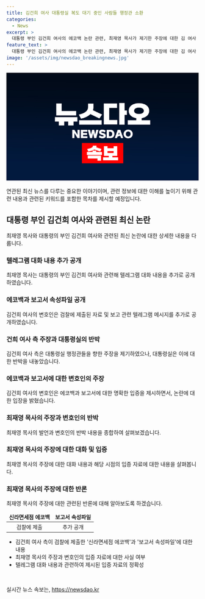 ```yaml
---
title: 김건희 여사 대통령실 복도 대기 중인 사람들 행정관 소환
categories:
  - News
excerpt: >
  대통령 부인 김건희 여사의 에코백 논란 관련, 최재영 목사가 제기한 주장에 대한 김 여사 측의 반박이 이어지고 있다. 김 여사 측은 검찰에 제출된 자료와 텔레그램 대화 캡처를 공개하여 최재영 목사의 주장을 부정하고 있다. 또한 김 여사 측 변호인은 에코백과 보고서에 대한 구체적인 증거를 제시하며, 최재영 목사의 주장을 거짓으로 지적하고 악의적인 선동을 중단할 것을 촉구하고 있다. 최재영 목사는 해당 상황에 대한 자신의 주장을 더욱 강화하고 있으며, 양측 간에 입증 자료를 바탕으로한 갈등이 계속되고 있다.
feature_text: >
  대통령 부인 김건희 여사의 에코백 논란 관련, 최재영 목사가 제기한 주장에 대한 김 여사 측의 반박이 이어지고 있다. 김 여사 측은 검찰에 제출된 자료와 텔레그램 대화 캡처를 공개하여 최재영 목사의 주장을 부정하고 있다. 또한 김 여사 측 변호인은 에코백과 보고서에 대한 구체적인 증거를 제시하며, 최재영 목사의 주장을 거짓으로 지적하고 악의적인 선동을 중단할 것을 촉구하고 있다. 최재영 목사는 해당 상황에 대한 자신의 주장을 더욱 강화하고 있으며, 양측 간에 입증 자료를 바탕으로한 갈등이 계속되고 있다.
image: '/assets/img/newsdao_breakingnews.jpg'
---
```


<p><img src="/assets/img/newsdao_breakingnews.jpg" alt="flaretime 속보" /></p>

<p>연관된 최신 뉴스를 다루는 중요한 이야기이며, 관련 정보에 대한 이해를 높이기 위해 관련 내용과 관련된 키워드를 포함한 목차를 제시할 예정입니다.</p>

<h2 data-ke-size="size26">대통령 부인 김건희 여사와 관련된 최신 논란</h2>

<p data-ke-size="size16">최재영 목사와 대통령의 부인 김건희 여사와 관련된 최신 논란에 대한 상세한 내용을 다룹니다.</p>

<h3>텔레그램 대화 내용 추가 공개</h3>

<p data-ke-size="size16">최재영 목사는 대통령의 부인 김건희 여사와 관련해 텔레그램 대화 내용을 추가로 공개하였습니다.</p>

<h3>에코백과 보고서 속성파일 공개</h3>

<p data-ke-size="size16">김건희 여사의 변호인은 검찰에 제출된 자료 및 보고 관련 텔레그램 메시지를 추가로 공개하였습니다.</p>

<h3>건희 여사 측 주장과 대통령실의 반박</h3>

<p data-ke-size="size16">김건희 여사 측은 대통령실 행정관들을 향한 주장을 제기하였으나, 대통령실은 이에 대한 반박을 내놓았습니다.</p>

<h3>에코백과 보고서에 대한 변호인의 주장</h3>

<p data-ke-size="size16">김건희 여사의 변호인은 에코백과 보고서에 대한 명확한 입증을 제시하면서, 논란에 대한 입장을 밝혔습니다.</p>

<h3>최재영 목사의 주장과 변호인의 반박</h3>

<p data-ke-size="size16">최재영 목사의 발언과 변호인의 반박 내용을 종합하여 살펴보겠습니다.</p>

<h3>최재영 목사의 주장에 대한 대화 및 입증</h3>

<p data-ke-size="size16">최재영 목사의 주장에 대한 대화 내용과 해당 시점의 입증 자료에 대한 내용을 살펴봅니다.</p>

<h3>최재영 목사의 주장에 대한 반론</h3>

<p data-ke-size="size16">최재영 목사의 주장에 대한 관련된 반론에 대해 알아보도록 하겠습니다.</p>

<table>
<thead>
<tr>
<td style="text-align: center; height: 17px;"><b>신라면세점 에코백</b></td>
<td style="text-align: center; height: 17px;"><b>보고서 속성파일</b></td>
</tr>
</thead>
<tbody>
<tr>
<td style="text-align: center; height: 17px;">검찰에 제출</td>
<td style="text-align: center; height: 17px;">추가 공개</td>
</tr>
</tbody>
</table>

<ul>
<li>김건희 여사 측이 검찰에 제출한 '신라면세점 에코백'과 '보고서 속성파일'에 대한 내용</li>
<li>최재영 목사의 주장과 변호인의 입증 자료에 대한 사실 여부</li>
<li>텔레그램 대화 내용과 관련하여 제시된 입증 자료의 정확성</li>
</ul>

<p data-ke-size="size16">&nbsp;</p>
실시간 뉴스 속보는, <a href="https://newsdao.kr" rel="dofollow">https://newsdao.kr</a>


